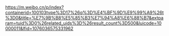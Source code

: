 
https://m.weibo.cn/p/index?containerid=100103type%3D17%26q%3D%E4%BF%9D%E9%99%A9%26t%3D0&title=%E7%9B%B8%E5%85%B3%E7%94%A8%E6%88%B7&extparam=tuid%3D0%26related_uids%3D%26result_count%3D500&luicode=10000011&lfid=1076036575331962

